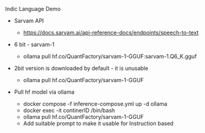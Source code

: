 Indic Language Demo

- Sarvam API
    - https://docs.sarvam.ai/api-reference-docs/endpoints/speech-to-text

- 6 bit - sarvam-1 
    - ollama pull hf.co/QuantFactory/sarvam-1-GGUF:sarvam-1.Q6_K.gguf

- 2bit version is downloaded by default - it is unusable
    - ollama pull hf.co/QuantFactory/sarvam-1-GGUF


- Pull hf model via ollama
    - docker compose -f inference-compose.yml up -d ollama
    -   docker exec -it continerID /bin/bash
    - ollama pull hf.co/QuantFactory/sarvam-1-GGUF
    - Add suitable prompt to make it usable for Instruction based